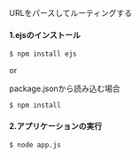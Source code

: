 URLをパースしてルーティングする

#### 1.ejsのインストール
```shell
$ npm install ejs
```
or

package.jsonから読み込む場合
```shell
$ npm install
```

#### 2.アプリケーションの実行
```shell
$ node app.js
```